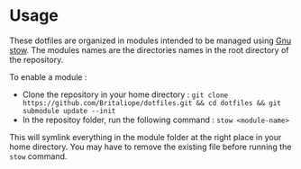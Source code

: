 # Usage

These dotfiles are organized in modules intended to be managed using [Gnu stow](https://www.gnu.org/software/stow/manual/stow.html).
The modules names are the directories names in the root directory of the repository.

To enable a module :
- Clone the repository in your home directory : `git clone https://github.com/Britaliope/dotfiles.git && cd dotfiles && git submodule update --init`
- In the repositoy folder, run the following command : `stow <module-name>`

This will symlink everything in the module folder at the right place in your home directory. You may have to remove the existing file
before running the `stow` command.
